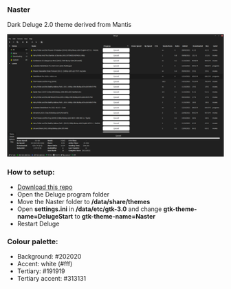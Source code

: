 ### Naster
Dark Deluge 2.0 theme derived from Mantis


![Naster / Deluge theme](https://github.com/xjxckk/Naster/blob/main/preview.png)


### How to setup:
* [Download this repo](https://github.com/xjxckk/Naster/archive/master.zip)
* Open the Deluge program folder
* Move the Naster folder to **/data/share/themes**
* Open **settings.ini** in **/data/etc/gtk-3.0** and change **gtk-theme-name=DelugeStart** to **gtk-theme-name=Naster**
* Restart Deluge


### Colour palette:
* Background: #202020
* Accent: white (#fff)
* Tertiary: #191919
* Tertiary accent: #313131
